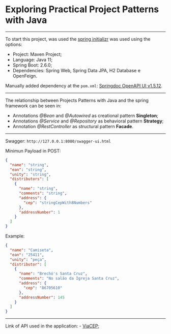 # Exploring Practical Project Patterns with Java

<hr>

To start this project, was used the [spring initializr](https://start.spring.io/) was used using the options:
* Project: Maven Project;
* Language: Java 11;
* Spring Boot: 2.6.0;
* Dependencies: Spring Web, Spring Data JPA, H2 Database e OpenFeign.

Manually added dependency at the `pom.xml`: [Springdoc OpenAPI UI v1.5.12](https://mvnrepository.com/artifact/org.springdoc/springdoc-openapi-ui/1.5.12).

<hr>

The relationship between Projects Patterns with Java and the spring framework can be seen in:
* Annotations *@Bean* and *@Autowired* as creational pattern **Singleton**;
* Annotations *@Service* and *@Repository* as behavioral pattern **Strategy**;
* Annotation *@RestController* as structural pattern **Facade**.

<hr>

Swagger: ``http://127.0.0.1:8080/swagger-ui.html``

Minimun Payload in POST:
```JSON
{
  "name": "string",
  "ean": "string",
  "unity": "string",
  "distributors": [
    {
      "name": "string",
      "comments": "string",
      "address": {
        "cep": "stringCepWith8Numbers"
      },
	  "addressNumber": 1
    }
  ]
}
```
Example:
```JSON
{
  "name": "Camiseta",
  "ean": "25411",
  "unity": "peça",
  "distributor": [
    {
      "name": "Brechó's Santa Cruz",
      "comments": "No salão da Igreja Santa Cruz",
      "address": {
        "cep": "86705610"
      },
      "addressNumber": 145
    }
  ]
}
```

<hr>

Link of API used in the application: - [ViaCEP](https://viacep.com.br);